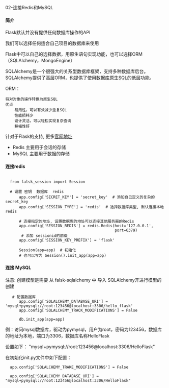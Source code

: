 02-连接Redis和MySQL

#### 简介

Flask默认并没有提供任何数据库操作的API

我们可以选择任何适合自己项目的数据库来使用

Flask中可以自己的选择数据，用原生语句实现功能，也可以选择ORM（SQLAlchemy，MongoEngine）

SQLAlchemy是一个很强大的关系型数据库框架，支持多种数据库后台。SQLAlchemy提供了高层ORM，也提供了使用数据库原生SQL的低层功能。

ORM：

```
将对对象的操作转换为原生SQL
优点
	易用性，可以有效减少重复SQL
	性能损耗少
	设计灵活，可以轻松实现复杂查询
	移植性好
```

针对于Flask的支持, 更多[官网地址](http://flask-sqlalchemy.pocoo.org/2.3/)



- Redis  主要用于会话的存储
- MySQL 主要用于数据的存储

#### 连接redis

```
  
  from falsk_session import Session
  
  # 设置 密钥  数据库  redis
      app.config['SECRET_KEY'] = 'secret_key'  # 添加自己定义的复杂的 secret_key
      app.config['SESSION_TYPE'] = 'redis'  # 选择数据库类型, 默认连接本地 redis
  
      # 连接指定的地址, 设置数据库的地址可以连接其他服务器的Redis
      app.config['SESSION_REDIS'] = redis.Redis(host='127.0.0.1',
                                                port=6379)
       # 添加 sessionid的前缀
      app.config['SESSION_KEY_PREFIX'] = 'flask'
      
      Session(app=app)  # 初始化
      # 也可以写为 Session().init_app(app=app)
```

 

#### 连接 MySQL

注意: 创建模型是需要 从 falsk-sqlalchemy 中 导入 SQLAlchemy开进行模型的创建

```
   # 配置数据库
      app.config['SQLALCHEMY_DATABASE_URI'] = 'mysql+pymysql://root:123456@localhost:3306/hello_flask'
      app.config['SQLALCHEMY_TRACK_MODIFICATIONS'] = False
  
      db.init_app(app=app)
```

例：访问mysql数据库，驱动为pymysql，用户为root，密码为123456，数据库的地址为本地，端口为3306，数据库名称HelloFlask

设置如下： "mysql+pymysql://root:123456@localhost:3306/HelloFlask"

在初始化init.py文件中如下配置：

```
  app.config['SQLALCHEMY_TRAKE_MODIFICATIONS'] = False
  
  app.config['SQLALCHEMY_DATABASE_URI'] = "mysql+pymysql://root:123456@localhost:3306/HelloFlask"
```

 

 